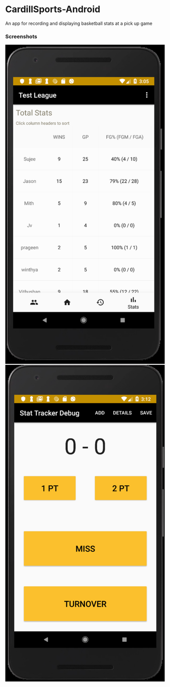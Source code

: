 # CardillSports-Android

An app for recording and displaying basketball stats at a pick up game

### Screenshots
![Screenshot](https://github.com/CardillSportsCom/CardillSports-Android/raw/master/screen1.png)
![Screenshot](https://github.com/CardillSportsCom/CardillSports-Android/raw/master/screen2.png)
